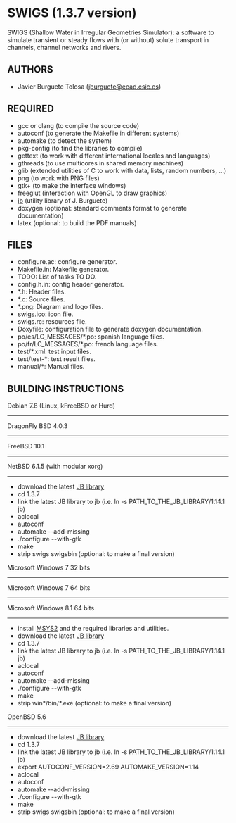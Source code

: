 SWIGS (1.3.7 version)
====================

SWIGS (Shallow Water in Irregular Geometries Simulator): a software to simulate
transient or steady flows with (or without) solute transport in channels,
channel networks and rivers.

AUTHORS
-------

* Javier Burguete Tolosa (jburguete@eead.csic.es)

REQUIRED
--------

* gcc or clang (to compile the source code)
* autoconf (to generate the Makefile in different systems)
* automake (to detect the system)
* pkg-config (to find the libraries to compile)
* gettext (to work with different international locales and languages)
* gthreads (to use multicores in shared memory machines)
* glib (extended utilities of C to work with data, lists, random numbers, ...)
* png (to work with PNG files)
* gtk+ (to make the interface windows)
* freeglut (interaction with OpenGL to draw graphics)
* [jb](https://github.com/jburguete/jb.git) (utility library of J. Burguete)
* doxygen (optional: standard comments format to generate documentation)
* latex (optional: to build the PDF manuals)

FILES
-----

* configure.ac: configure generator.
* Makefile.in: Makefile generator.
* TODO: List of tasks TO DO.
* config.h.in: config header generator.
* *.h: Header files.
* *.c: Source files.
* *.png: Diagram and logo files.
* swigs.ico: icon file.
* swigs.rc: resources file.
* Doxyfile: configuration file to generate doxygen documentation.
* po/es/LC_MESSAGES/*.po: spanish language files.
* po/fr/LC_MESSAGES/*.po: french language files.
* test/*.xml: test input files.
* test/test-*: test result files.
* manual/*: Manual files.

BUILDING INSTRUCTIONS
---------------------

Debian 7.8 (Linux, kFreeBSD or Hurd)
____________________________________
DragonFly BSD 4.0.3
___________________
FreeBSD 10.1
____________
NetBSD 6.1.5 (with modular xorg)
________________________________

* download the latest [JB library](https://github.com/jburguete/jb)
* cd 1.3.7
* link the latest JB library to jb (i.e. ln -s PATH_TO_THE_JB_LIBRARY/1.14.1 jb)
* aclocal
* autoconf
* automake --add-missing
* ./configure --with-gtk
* make
* strip swigs swigsbin (optional: to make a final version)

Microsoft Windows 7 32 bits
___________________________
Microsoft Windows 7 64 bits
___________________________
Microsoft Windows 8.1 64 bits
___________________________

* install [MSYS2](http://sourceforge.net/projects/msys2) and the required
libraries and utilities.
* download the latest [JB library](https://github.com/jburguete/jb)
* cd 1.3.7
* link the latest JB library to jb (i.e. ln -s PATH_TO_THE_JB_LIBRARY/1.14.1 jb)
* aclocal
* autoconf
* automake --add-missing
* ./configure --with-gtk
* make
* strip win*/bin/*.exe (optional: to make a final version)

OpenBSD 5.6
___________

* download the latest [JB library](https://github.com/jburguete/jb)
* cd 1.3.7
* link the latest JB library to jb (i.e. ln -s PATH_TO_THE_JB_LIBRARY/1.14.1 jb)
* export AUTOCONF_VERSION=2.69 AUTOMAKE_VERSION=1.14
* aclocal
* autoconf
* automake --add-missing
* ./configure --with-gtk
* make
* strip swigs swigsbin (optional: to make a final version)
